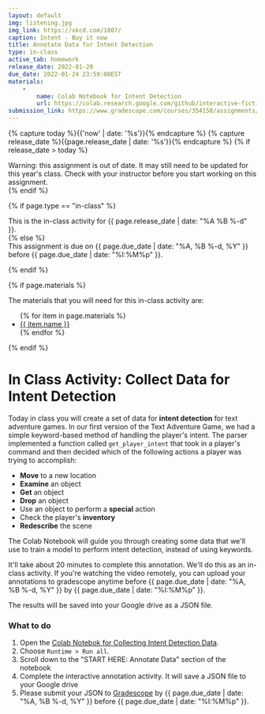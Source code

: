 ```yaml
---
layout: default
img: listening.jpg
img_link: https://xkcd.com/1807/
caption: Intent - Buy it now 
title: Annotate Data for Intent Detection
type: in-class
active_tab: homework
release_date: 2022-01-20
due_date: 2022-01-24 23:59:00EST
materials:
    - 
        name: Colab Notebook for Intent Detection
        url: https://colab.research.google.com/github/interactive-fiction-class/interactive-fiction-class.github.io/blob/master/in_class_activities/intent-detection/Collect_Intent_Detection_Data.ipynb
submission_link: https://www.gradescope.com/courses/354158/assignments/1789712/
---
```


<!-- Check whether the assignment is ready to release -->
{% capture today %}{{'now' | date: '%s'}}{% endcapture %}
{% capture release_date %}{{page.release_date | date: '%s'}}{% endcapture %}
{% if release_date > today %} 
<div class="alert alert-danger">
Warning: this assignment is out of date.  It may still need to be updated for this year's class.  Check with your instructor before you start working on this assignment.
</div>
{% endif %}
<!-- End of check whether the assignment is up to date -->



{% if page.type == "in-class" %}
<!-- In class activity -->
<div class="alert alert-info">
This is the in-class activity for {{ page.release_date | date: "%A %B %-d" }}.
</div>
{% else %}
<!-- Homework assignment -->
<div class="alert alert-info">
This assignment is due on {{ page.due_date | date: "%A, %B %-d, %Y" }} before {{ page.due_date | date: "%I:%M%p" }}. 
</div>

{% endif %}

{% if page.materials %}
<div class="alert alert-info">
The materials that you will need for this in-class activity are:
<ul>
{% for item in page.materials %}
<li><a href="{{item.url}}">{{ item.name }}</a></li>
{% endfor %}
</ul>
</div>
{% endif %}



In Class Activity: Collect Data for Intent Detection
=============================================================

Today in class you will create a set of data for **intent detection** for text adventure games.  In our first version of the Text Adventure Game, we had a simple keyword-based method of handling the player's intent.  The parser implemented a function called `get_player_intent` that took in a player's command and then decided which of the following actions a player was trying to accomplish:
* **Move** to a new location
* **Examine** an object
* **Get** an object
* **Drop** an object
* Use an object to perform a **special** action
* Check the player's **inventory**
* **Redescribe** the scene

The Colab Notebook will guide you through creating some data that we'll use to train a model to perform intent detection, instead of using keywords. 

It'll take about 20 minutes to complete this annotation. We'll do this as an in-class activity.   If you're watching the video remotely, you can upload your annotations to gradescope anytime before {{ page.due_date | date: "%A, %B %-d, %Y" }} by {{ page.due_date | date: "%I:%M%p" }}.

The results will be saved into your Google drive as a JSON file.  

### What to do

1. Open the [Colab Notebok for Collecting Intent Detection Data](https://colab.research.google.com/github/interactive-fiction-class/interactive-fiction-class.github.io/blob/master/in_class_activities/intent-detection/Collect_Intent_Detection_Data.ipynb).
2. Choose `Runtime > Run all`.
3. Scroll down to the "START HERE: Annotate Data" section of the notebook
4. Complete the interactive annotation activity.  It will save a JSON file to your Google drive
5. Please submit your JSON to [Gradescope]({{page.submission_link}}) by {{ page.due_date | date: "%A, %B %-d, %Y" }} before {{ page.due_date | date: "%I:%M%p" }}. 

